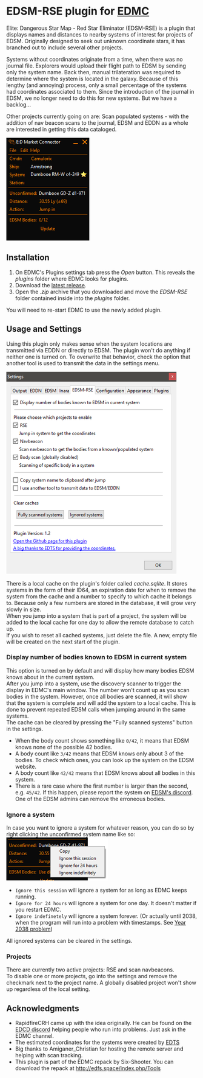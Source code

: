 # EDSM-RSE plugin for [EDMC](https://github.com/Marginal/EDMarketConnector/wiki)

Elite: Dangerous Star Map - Red Star Eliminator (EDSM-RSE) is a plugin that displays names and distances to nearby systems of interest for projects of EDSM. Originally designed to seek out unknown coordinate stars, it has branched out to include several other projects.

Systems without coordinates originate from a time, when there was no journal file. Explorers would upload their flight path to EDSM by sending only the system name. Back then, manual trilateration was required to determine where the system is located in the galaxy. Because of this lengthy (and annoying) process, only a small percentage of the systems had coordinates associated to them. Since the introduction of the journal in EDSM, we no longer need to do this for new systems. But we have a backlog...

Other projects currently going on are:
Scan populated systems - with the addition of nav beacon scans to the journal, EDSM and EDDN as a whole are interested in getting this data cataloged. 

![Screenshot](img/main_window.png)

## Installation

1. On EDMC's Plugins settings tab press the _Open_ button. This reveals the _plugins_ folder where EDMC looks for plugins.
2. Download the [latest release](https://github.com/Thurion/EDSM-RSE-for-EDMC/releases).
3. Open the _.zip_ archive that you downloaded and move the _EDSM-RSE_ folder contained inside into the _plugins_ folder.

You will need to re-start EDMC to use the newly added plugin.

## Usage and Settings

Using this plugin only makes sense when the system locations are transmitted via EDDN or directly to EDSM. The plugin won't do anything if neither one is turned on. To overwrite that behavior, check the option that another tool is used to transmit the data in the settings menu.

![Screenshot](img/settings.png)

There is a local cache on the plugin's folder called _cache.sqlite_. It stores systems in the form of their ID64, an expiration date for when to remove the system from the cache and a number to specify to which cache it belongs to. Because only a few numbers are stored in the database, it will grow very slowly in size.\
When you jump into a system that is part of a project, the system will be added to the local cache for one day to allow the remote database to catch up.\
If you wish to reset all cached systems, just delete the file. A new, empty file will be created on the next start of the plugin.

### Display number of bodies known to EDSM in current system

This option is turned on by default and will display how many bodies EDSM knows about in the current system.\
After you jump into a system, use the discovery scanner to trigger the display in EDMC's main window. The number won't count up as you scan bodies in the system. However, once all bodies are scanned, it will show that the system is complete and will add the system to a local cache. This is done to prevent repeated EDSM calls when jumping around in the same systems.\
The cache can be cleared by pressing the "Fully scanned systems" button in the settings.

* When the body count shows something like ``0/42``, it means that EDSM knows none of the possible 42 bodies.
* A body count like ``3/42`` means that EDSM knows only about 3 of the bodies. To check which ones, you can look up the system on the EDSM website.
* A body count like ``42/42`` means that EDSM knows about all bodies in this system.
* There is a rare case where the first number is larger than the second, e.g. ``45/42``. If this happen, please report the system on [EDSM's discord](https://discord.gg/0sFOD6GxFZRc1ad0). One of the EDSM admins can remove the erroneous bodies.

### Ignore a system

In case you want to ignore a system for whatever reason, you can do so by right clicking the unconfirmed system name like so:\
![Screenshot](img/ignore_system.png)

* ``Ignore this session`` will ignore a system for as long as EDMC keeps running.
* ``Ignore for 24 hours`` will ignore a system for one day. It doesn't matter if you restart EDMC.
* ``Ignore indefinetely`` will ignore a system forever. (Or actually until 2038, when the program will run into a problem with timestamps. See [Year 2038 problem](https://en.wikipedia.org/wiki/Year_2038_problem))

All ignored systems can be cleared in the settings.

### Projects

There are currently two active projects: RSE and scan navbeacons.\
To disable one or more projects, go into the settings and remove the checkmark next to the project name. A globally disabled project won't show up regardless of the local setting.

## Acknowledgments

* RapidfireCRH came up with the idea originally. He can be found on the [EDCD discord](https://discord.gg/0uwCh6R62aQ0eeAX) helping people who run into problems. Just ask in the EDMC channel.
* The estimated coordinates for the systems were created by [EDTS](https://bitbucket.org/Esvandiary/edts)
* Big thanks to Amiganer_Christian for hosting the remote server and helping with scan tracking.
* This plugin is part of the EDMC repack by Six-Shooter. You can download the repack at http://edfs.space/index.php/Tools
